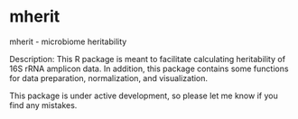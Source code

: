 # mherit
mherit - microbiome heritability

Description: This R package is meant to facilitate calculating
    heritability of 16S rRNA amplicon data. In addition, this 
    package contains some functions for data preparation, 
    normalization, and visualization. 

This package is under active development, so please let me know if you find any mistakes. 
